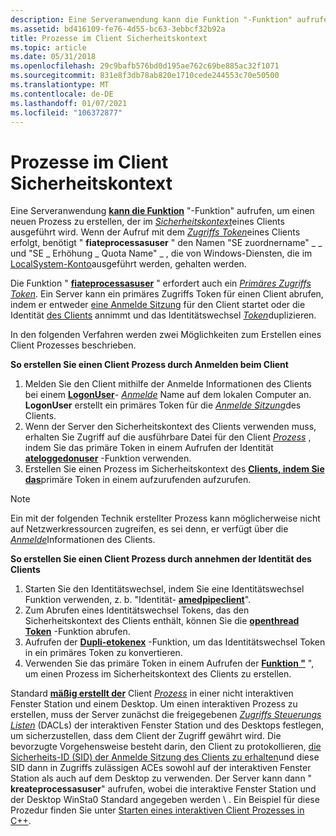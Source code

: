 ```yaml
---
description: Eine Serveranwendung kann die Funktion "-Funktion" aufrufen, um einen neuen Prozess zu erstellen, der im Sicherheitskontext eines Clients ausgeführt wird.
ms.assetid: bd416109-fe76-4d55-bc63-3ebbcf32b92a
title: Prozesse im Client Sicherheitskontext
ms.topic: article
ms.date: 05/31/2018
ms.openlocfilehash: 29c9bafb576bd0d195ae762c69be885ac32f1071
ms.sourcegitcommit: 831e8f3db78ab820e1710cede244553c70e50500
ms.translationtype: MT
ms.contentlocale: de-DE
ms.lasthandoff: 01/07/2021
ms.locfileid: "106372877"
---
```

# <a name="processes-in-the-client-security-context"></a>Prozesse im Client Sicherheitskontext

Eine Serveranwendung [**kann die Funktion**](/windows/desktop/api/processthreadsapi/nf-processthreadsapi-createprocessasusera) "-Funktion" aufrufen, um einen neuen Prozess zu erstellen, der im [*Sicherheitskontext*](/windows/desktop/SecGloss/s-gly)eines Clients ausgeführt wird. Wenn der Aufruf mit dem [*Zugriffs Token*](/windows/desktop/SecGloss/a-gly)eines Clients erfolgt, benötigt " **fiateprocessasuser** " den Namen "SE zuordnername" \_ \_ und "SE \_ Erhöhung \_ Quota Name" \_ , die von Windows-Diensten, die im [LocalSystem-Konto](/windows/desktop/Services/localsystem-account)ausgeführt werden, gehalten werden.

Die Funktion " [**fiateprocessasuser**](/windows/desktop/api/processthreadsapi/nf-processthreadsapi-createprocessasusera) " erfordert auch ein [*Primäres Zugriffs Token*](/windows/desktop/SecGloss/p-gly). Ein Server kann ein primäres Zugriffs Token für einen Client abrufen, indem er entweder [eine Anmelde Sitzung](client-logon-sessions.md) für den Client startet oder die Identität [des Clients](client-impersonation.md) annimmt und das Identitätswechsel [*Token*](/windows/desktop/SecGloss/i-gly)duplizieren.

In den folgenden Verfahren werden zwei Möglichkeiten zum Erstellen eines Client Prozesses beschrieben.

**So erstellen Sie einen Client Prozess durch Anmelden beim Client**

1.  Melden Sie den Client mithilfe der Anmelde Informationen des Clients bei einem [**LogonUser**](/windows/desktop/api/winbase/nf-winbase-logonusera)- [*Anmelde*](/windows/desktop/SecGloss/c-gly) Name auf dem lokalen Computer an. **LogonUser** erstellt ein primäres Token für die [*Anmelde Sitzung*](/windows/desktop/SecGloss/l-gly)des Clients.
2.  Wenn der Server den Sicherheitskontext des Clients verwenden muss, erhalten Sie Zugriff auf die ausführbare Datei für den Client [*Prozess*](/windows/desktop/SecGloss/p-gly) , indem Sie das primäre Token in einem Aufrufen der Identität [**ateloggedonuser**](/windows/win32/api/securitybaseapi/nf-securitybaseapi-impersonateloggedonuser) -Funktion verwenden.
3.  Erstellen Sie einen Prozess im Sicherheitskontext des [**Clients, indem Sie das**](/windows/desktop/api/processthreadsapi/nf-processthreadsapi-createprocessasusera)primäre Token in einem aufzurufenden aufzurufen.

> [!Note]  
> Ein mit der folgenden Technik erstellter Prozess kann möglicherweise nicht auf Netzwerkressourcen zugreifen, es sei denn, er verfügt über die [*Anmelde*](/windows/desktop/SecGloss/c-gly)Informationen des Clients.

 

**So erstellen Sie einen Client Prozess durch annehmen der Identität des Clients**

1.  Starten Sie den Identitätswechsel, indem Sie eine Identitätswechsel Funktion verwenden, z. b. "Identität- [**amedpipeclient**](/windows/win32/api/namedpipeapi/nf-namedpipeapi-impersonatenamedpipeclient)".
2.  Zum Abrufen eines Identitätswechsel Tokens, das den Sicherheitskontext des Clients enthält, können Sie die [**openthread Token**](/windows/win32/api/processthreadsapi/nf-processthreadsapi-openthreadtoken) -Funktion abrufen.
3.  Aufrufen der [**Dupli-etokenex**](/windows/win32/api/securitybaseapi/nf-securitybaseapi-duplicatetokenex) -Funktion, um das Identitätswechsel Token in ein primäres Token zu konvertieren.
4.  Verwenden Sie das primäre Token in einem Aufrufen der [**Funktion "**](/windows/desktop/api/processthreadsapi/nf-processthreadsapi-createprocessasusera) ", um einen Prozess im Sicherheitskontext des Clients zu erstellen.

Standard [**mäßig erstellt der**](/windows/desktop/api/processthreadsapi/nf-processthreadsapi-createprocessasusera) Client [*Prozess*](/windows/desktop/SecGloss/p-gly) in einer nicht interaktiven Fenster Station und einem Desktop. Um einen interaktiven Prozess zu erstellen, muss der Server zunächst die freigegebenen [*Zugriffs Steuerungs Listen*](/windows/desktop/SecGloss/d-gly) (DACLs) der interaktiven Fenster Station und des Desktops festlegen, um sicherzustellen, dass dem Client der Zugriff gewährt wird. Die bevorzugte Vorgehensweise besteht darin, den Client zu protokollieren, [die Sicherheits-ID (SID) der Anmelde Sitzung des Clients zu erhalten](/previous-versions//aa446670(v=vs.85))und diese SID dann in Zugriffs zulässigen ACEs sowohl auf der interaktiven Fenster Station als auch auf dem Desktop zu verwenden. Der Server kann dann " **kreateprocessasuser**" aufrufen, wobei die interaktive Fenster Station und der Desktop WinSta0 Standard angegeben werden \\ . Ein Beispiel für diese Prozedur finden Sie unter [Starten eines interaktiven Client Prozesses in C++](/previous-versions//aa379608(v=vs.85)).

 

 

